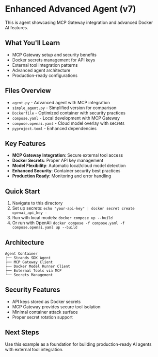 # Enhanced Advanced Agent (v7)

This is agent showcasing MCP Gateway integration and advanced Docker AI features.

## What You'll Learn

- MCP Gateway setup and security benefits
- Docker secrets management for API keys
- External tool integration patterns
- Advanced agent architecture
- Production-ready configurations

## Files Overview

- `agent.py` - Advanced agent with MCP integration
- `simple_agent.py` - Simplified version for comparison
- `Dockerfile` - Optimized container with security practices
- `compose.yaml` - Local development with MCP Gateway
- `compose.openai.yaml` - Cloud model overlay with secrets
- `pyproject.toml` - Enhanced dependencies

## Key Features

- **MCP Gateway Integration**: Secure external tool access
- **Docker Secrets**: Proper API key management
- **Model Flexibility**: Automatic local/cloud model detection
- **Enhanced Security**: Container security best practices
- **Production Ready**: Monitoring and error handling

## Quick Start

1. Navigate to this directory
2. Set up secrets: `echo "your-api-key" | docker secret create openai_api_key -`
3. Run with local models: `docker compose up --build`
4. Or run with OpenAI: `docker compose -f compose.yaml -f compose.openai.yaml up --build`

## Architecture

```
Agent Container
├── Strands SDK Agent
├── MCP Gateway Client
├── Docker Model Runner Client
├── External Tools via MCP
└── Secrets Management
```

## Security Features

- API keys stored as Docker secrets
- MCP Gateway provides secure tool isolation
- Minimal container attack surface
- Proper secret rotation support

## Next Steps

Use this example as a foundation for building production-ready AI agents with external tool integration.